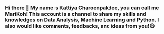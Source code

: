 ### Hi there 👋 My name is Kattiya Charoenpakdee, you can call me MariKoh! This account is a channel to share my skills and knowledges on Data Analysis, Machine Learning and Python. I also would like comments, feedbacks, and ideas from you!😄



<!--
**MariKoh/MariKoh** is a ✨ _special_ ✨ repository because its `README.md` (this file) appears on your GitHub profile.

Here are some ideas to get you started:

- 🔭 I’m currently working on ...
- 🌱 I’m currently learning ...
- 👯 I’m looking to collaborate on ...
- 🤔 I’m looking for help with ...
- 💬 Ask me about ...
- 📫 How to reach me: ...
- 😄 Pronouns: ...
- ⚡ Fun fact: ...
-->
